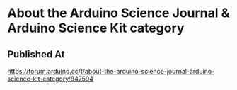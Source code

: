 # About the Arduino Science Journal & Arduino Science Kit category

## Published At

https://forum.arduino.cc/t/about-the-arduino-science-journal-arduino-science-kit-category/847594
